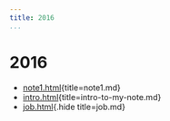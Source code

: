 ```yaml
---
title: 2016
...
```


# 2016

-   [note1.html](note1.html){title=note1.md}
-   [intro.html](intro-to-my-note.html){title=intro-to-my-note.md}
-   [job.html](job.html){.hide title=job.md}
